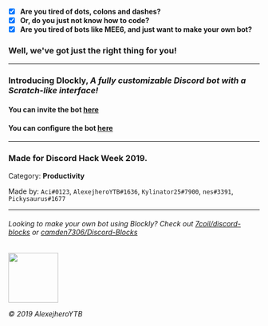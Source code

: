 - [x] **Are you tired of dots, colons and dashes?**
- [x] **Or, do you just not know how to code?**
- [x] **Are you tired of bots like MEE6, and just want to make your own bot?**

### Well, we've got just the right thing for you!

---

### Introducing Dlockly, _A fully customizable Discord bot with a Scratch-like interface!_

#### You can invite the bot [here](https://discordapp.com/oauth2/authorize?client_id=591694201230721043&scope=bot&permissions=8)
#### You can configure the bot [here](https://dlockly.glitch.me)

---

### Made for Discord Hack Week 2019.

Category: **Productivity**

Made by: `Aci#0123`, `AlexejheroYTB#1636`, `Kylinator25#7900`, `nes#3391`, `Pickysaurus#1677`

---

###### Looking to make your own bot using Blockly? Check out [7coil/discord-blocks](https://github.com/7coil/discord-blocks) or [camden7306/Discord-Blocks](https://github.com/camden7306/Discord-Blocks)

<img src="https://cdn.glitch.com/43f72134-88ea-4e7b-ace8-4a444b9aab78%2FIcon1.png?v=1561542756208" width="100px" height="100px"> 

_© 2019 AlexejheroYTB_
